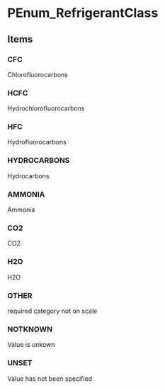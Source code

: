 # PEnum_RefrigerantClass


<!-- end of short definition -->
## Items

### CFC
Chlorofluorocarbons

### HCFC
Hydrochlorofluorocarbons

### HFC
Hydrofluorocarbons

### HYDROCARBONS
Hydrocarbons

### AMMONIA
Ammonia

### CO2
CO2

### H2O
H2O

### OTHER
required category not on scale

### NOTKNOWN
Value is unkown

### UNSET
Value has not been specified
